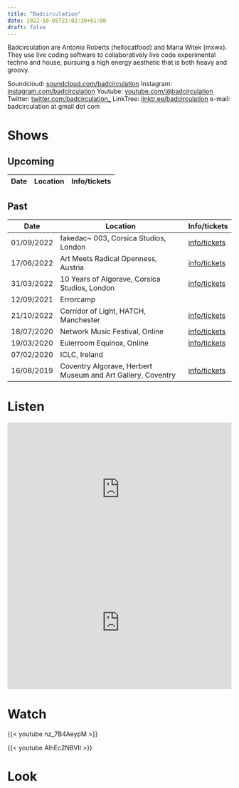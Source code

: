 ```yaml
---
title: "Badcirculation"
date: 2022-10-05T21:02:20+01:00
draft: false
---
```


Badcirculation are Antonio Roberts (hellocatfood) and Maria Witek (mxwx). They use live coding software to collaboratively live code experimental techno and house, pursuing a high energy aesthetic that is both heavy and groovy.

Soundcloud: [soundcloud.com/badcirculation](https://soundcloud.com/badcirculation)
Instagram: [instagram.com/badcirculation](https://www.instagram.com/badcirculationband)
Youtube: [youtube.com/@badcirculation](https://www.youtube.com/@badcirculation)
Twitter: [twitter.com/badcirculation_](https://twitter.com/badcirculation_)
LinkTree: [linktr.ee/badcirculation](https://linktr.ee/badcirculation)
e-mail: badcirculation at gmail dot com

# Shows

## Upcoming
| Date         | Location                               | Info/tickets |
| ------------ | -------------------------------------- | ------------ |

## Past
| Date         | Location                               | Info/tickets |
| ------------ | -------------------------------------- | ------------ |
| 01/09/2022   | fakedac~ 003, Corsica Studios, London | [info/tickets](https://fakedac.net/event/2)
| 17/06/2022   | Art Meets Radical Openness, Austria | [info/tickets](https://www.radical-openness.org/en/programm/2022/algorave-badcirculation)
| 31/03/2022   | 10 Years of Algorave, Corsica Studios, London | [info/tickets](https://ra.co/events/1499155)
| 12/09/2021   | Errorcamp |
| 21/10/2022   | Corridor of Light, HATCH, Manchester| [info/tickets](https://oxfordroadcorridor.com/events/algorave/)
| 18/07/2020   | Network Music Festival, Online      | [info/tickets](https://networkmusicfestival.org/algorave/)
| 19/03/2020   | Eulerroom Equinox, Online | [info/tickets](https://equinox.eulerroom.com/)
| 07/02/2020   | ICLC, Ireland |
| 16/08/2019   | Coventry Algorave, Herbert Museum and Art Gallery, Coventry | [info/tickets](https://www.theherbert.org/whats_on/1449/algorave)

# Listen

<iframe width="100%" height="300" scrolling="no" frameborder="no" allow="autoplay" src="https://w.soundcloud.com/player/?url=https%3A//api.soundcloud.com/tracks/1242599782&color=%23ff5500&auto_play=false&hide_related=false&show_comments=true&show_user=true&show_reposts=false&show_teaser=true&visual=true"></iframe>

<iframe width="100%" height="300" scrolling="no" frameborder="no" allow="autoplay" src="https://w.soundcloud.com/player/?url=https%3A//api.soundcloud.com/tracks/867434083&color=%23ff5500&auto_play=false&hide_related=false&show_comments=true&show_user=true&show_reposts=false&show_teaser=true&visual=true"></iframe>

# Watch

{{< youtube nz_7B4AeypM >}}

{{< youtube AlhEc2N8VII >}}

# Look

